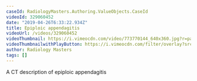 ```yaml
---
caseId: RadiologyMasters.Authoring.ValueObjects.CaseId
videoId: 329060452
date: "2019-04-26T6:33:22.934Z"
title: Epiploic appendagitis
videoUrl: /videos/329060452
videoThumbnail: https://i.vimeocdn.com/video/773770144_640x360.jpg?r=pad
videoThumbnailwithPlayButton: https://i.vimeocdn.com/filter/overlay?src0=https://i.vimeocdn.com/video/773770144_640x360.jpg?r=pad&src1=http%3A%2F%2Ff.vimeocdn.com%2Fp%2Fimages%2Fcrawler_play.png
author: Radiology Masters
tags: []
---
```


A CT description of epiploic appendagitis